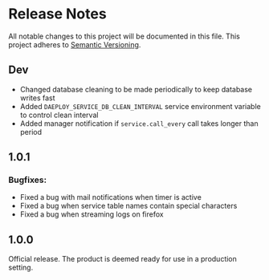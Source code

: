 # Release Notes

All notable changes to this project will be documented in this file. This project adheres to [Semantic Versioning](https://semver.org/).

## Dev

- Changed database cleaning to be made periodically to keep database writes fast
- Added `DAEPLOY_SERVICE_DB_CLEAN_INTERVAL` service environment variable to control clean interval
- Added manager notification if `service.call_every` call takes longer than period

## 1.0.1

### Bugfixes:

- Fixed a bug with mail notifications when timer is active
- Fixed a bug when service table names contain special characters
- Fixed a bug when streaming logs on firefox

## 1.0.0

Official release. The product is deemed ready for use in a production setting.
